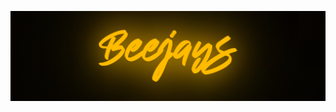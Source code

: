 ![logo](https://github.com/beejaysapp/.github/blob/eacff6bc8c1b2a82a8f3bfd71b1f463baee68aa6/test.png)




